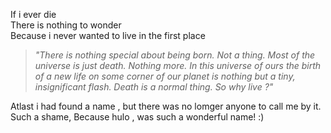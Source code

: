 If i ever die  
There is nothing to wonder  
Because i never wanted to live in the first place  
> _"There is nothing special about being born. Not a thing. Most of the universe is just death. Nothing more. In this universe of ours the birth of a new life on some corner of our planet is nothing but a tiny, insignificant flash. Death is a normal thing. So why live ?"_

Atlast i had found a name , but there was no lomger anyone to call me by it. Such a shame, Because hulo , was such a wonderful name! :)
